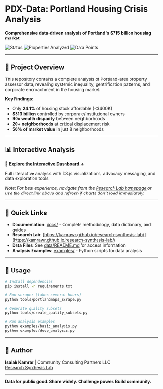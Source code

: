 # PDX-Data: Portland Housing Crisis Analysis

**Comprehensive data-driven analysis of Portland's $715 billion housing market**

![Status](https://img.shields.io/badge/status-active-success)
![Properties Analyzed](https://img.shields.io/badge/properties-789%2C024-blue)
![Data Points](https://img.shields.io/badge/data%20points-1.7M-orange)

---

## 🎯 Project Overview

This repository contains a complete analysis of Portland-area property assessor data, revealing systemic inequality, gentrification patterns, and corporate encroachment in the housing market.

**Key Findings:**
- Only **24.1%** of housing stock affordable (<$400K)
- **$313 billion** controlled by corporate/institutional owners
- **90x wealth disparity** between neighborhoods
- **20+ neighborhoods** at critical displacement risk
- **50% of market value** in just 8 neighborhoods

---

## 📊 Interactive Analysis

**🔗 [Explore the Interactive Dashboard →](https://kamrawr.github.io/research-synthesis-lab/projects/portland-housing-crisis/)**

Full interactive analysis with D3.js visualizations, advocacy messaging, and data exploration tools.

_Note: For best experience, navigate from the [Research Lab homepage](https://kamrawr.github.io/research-synthesis-lab/) or use the direct link above and refresh if charts don't load immediately._

---

## 📁 Quick Links

- **Documentation**: [docs/](docs/) - Complete methodology, data dictionary, and guides
- **Research Lab**: [https://kamrawr.github.io/research-synthesis-lab/](https://kamrawr.github.io/research-synthesis-lab/)
- **Data Files**: See [data/README.md](data/README.md) for access information
- **Analysis Examples**: [examples/](examples/) - Python scripts for data analysis

---

## 🚀 Usage

```bash
# Install dependencies
pip install -r requirements.txt

# Run scraper (takes several hours)
python tools/portlandmaps_scrape.py

# Generate quality subsets
python tools/create_quality_subsets.py

# Run analysis examples
python examples/basic_analysis.py
python examples/deep_analysis.py
```

---

## 👤 Author

**Isaiah Kamrar** | Community Consulting Partners LLC  
[Research Synthesis Lab](https://kamrawr.github.io/research-synthesis-lab/)

---

**Data for public good. Share widely. Challenge power. Build community.**
